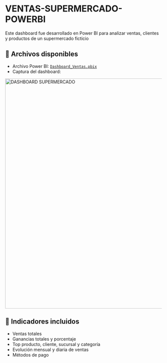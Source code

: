 # VENTAS-SUPERMERCADO-POWERBI
Este dashboard fue desarrollado en Power BI para analizar ventas, clientes y productos de un supermercado ficticio
## 🚀 Archivos disponibles
- Archivo Power BI: [`Dashboard_Ventas.pbix`](dashboards/Dashboard_Ventas.pbix)  
- Captura del dashboard:  
<img width="1600" height="737" alt="DASHBOARD SUPERMERCADO" src="https://github.com/user-attachments/assets/99bf08af-db87-4201-9389-c47d6b985763" />



## 🎯 Indicadores incluidos
- Ventas totales
- Ganancias totales y porcentaje
- Top producto, cliente, sucursal y categoría
- Evolución mensual y diaria de ventas
- Métodos de pago
